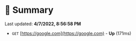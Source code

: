 # 📖 Summary
Last updated: **4/7/2022, 8:56:58 PM**

- `GET` [https://google.com](https://google.com) - **Up** (171ms)
